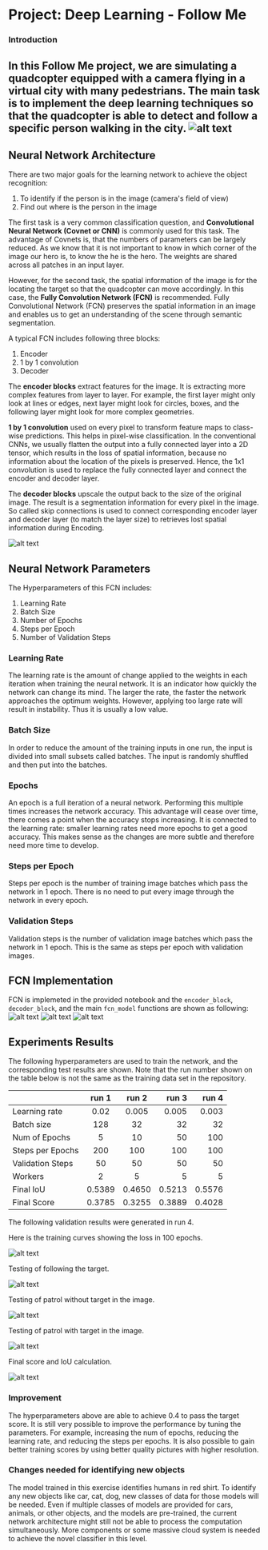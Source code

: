# Project: Deep Learning - Follow Me
### Introduction
In this Follow Me project, we are simulating a quadcopter equipped with a camera flying in a virtual city with many pedestrians. The main task is to implement the deep learning techniques so that the quadcopter is able to detect and follow a specific person walking in the city.
![alt text][image0] 
---
[image0]: ./docs/misc/sim_screenshot.png
[image1]: ./writeup_pic/pic01_fcn.png
[image2]: ./writeup_pic/pic02_encoder.png
[image3]: ./writeup_pic/pic03_decoder.png
[image4]: ./writeup_pic/pic04_fcn_model.png
[image5]: ./writeup_pic/pic05_training_curves.png
[image6]: ./writeup_pic/pic06_result1.png
[image7]: ./writeup_pic/pic07_result2.png
[image8]: ./writeup_pic/pic08_result3.png
[image9]: ./writeup_pic/pic09_result_scores.png

## Neural Network Architecture
There are two major goals for the learning network to achieve the object recognition:

1. To identify if the person is in the image (camera's field of view)
2. Find out where is the person in the image

The first task is a very common classification question, and **Convolutional Neural Network (Covnet or CNN)** is commonly used for this task. The advantage of Covnets is, that the numbers of parameters can be largely reduced. As we know that it is not important to know in which corner of the image our hero is, to know the he is the hero. The weights are shared across all patches in an input layer.

However, for the second task, the spatial information of the image is for the locating the target so that the quadcopter can move accordingly. In this case, the **Fully Convolution Network (FCN)** is recommended. Fully Convolutional Network (FCN) preserves the spatial information in an image and enables us to get an understanding of the scene through semantic segmentation. 

A typical FCN includes following three blocks:

1. Encoder
2. 1 by 1 convolution
3. Decoder

The **encoder blocks** extract features for the image. It is extracting more complex features from layer to layer. For example, the first layer might only look at lines or edges, next layer might look for circles, boxes, and the following layer might look for more complex geometries. 

**1 by 1 convolution** used on every pixel to transform feature maps to class-wise predictions. This helps in pixel-wise classification. In the conventional CNNs, we usually flatten the output into a fully connected layer into a 2D tensor, which results in the loss of spatial information, because no information about the location of the pixels is preserved. Hence, the 1x1 convolution is used to replace the fully connected layer and connect the encoder and decoder layer.

The **decoder blocks** upscale the output back to the size of the original image. The result is a segmentation information for every pixel in the image. So called skip connections is used to connect corresponding encoder layer and decoder layer (to match the layer size) to retrieves lost spatial information during Encoding. 

![alt text][image1] 

## Neural Network Parameters

The Hyperparameters of this FCN includes:

1. Learning Rate
2. Batch Size
3. Number of Epochs
4. Steps per Epoch
5. Number of Validation Steps

### Learning Rate
The learning rate is the amount of change applied to the weights in each iteration when training the neural network. It is an indicator how quickly the network can change its mind. The larger the rate, the faster the network approaches the optimum weights. However, applying too large rate will result in instability. Thus it is usually a low value.

### Batch Size
In order to reduce the amount of the training inputs in one run, the input is divided into small subsets called batches. The input is randomly shuffled and then put into the batches.

### Epochs
An epoch is a full iteration of a neural network. Performing this multiple times increases the network accuracy. This advantage will cease over time, there comes a point when the accuracy stops increasing. It is connected to the learning rate: smaller learning rates need more epochs to get a good accuracy. This makes sense as the changes are more subtle and therefore need more time to develop.

### Steps per Epoch
Steps per epoch is the number of training image batches which pass the network in 1 epoch. There is no need to put every image through the network in every epoch.

### Validation Steps
Validation steps is the number of validation image batches which pass the network in 1 epoch. This is the same as steps per epoch with validation images.

## FCN Implementation

FCN is implemeted in the provided notebook and the `encoder_block`, `decoder_block`, and the main `fcn_model` functions are shown as following:
![alt text][image2]
![alt text][image3]
![alt text][image4] 

## Experiments Results
The following hyperparameters are used to train the network, and the corresponding test results are shown. Note that the run number shown on the table below is not the same as the training data set in the repository.

|                | run 1  | run 2  | run 3  | run 4  |
|:---------------|:------:|:------:| ------:| ------:|
|Learning rate   | 0.02   | 0.005  | 0.005  | 0.003  |
|Batch size      | 128    | 32     | 32     | 32     |
|Num of Epochs   | 5      | 10     | 50     | 100    |
|Steps per Epochs| 200    | 100    | 100    | 100    |
|Validation Steps| 50     | 50     | 50     | 50     |
|Workers         | 2      | 5      | 5      | 5      |
|Final IoU       | 0.5389 | 0.4650 | 0.5213 | 0.5576 |
|Final Score     | 0.3785 | 0.3255 | 0.3889 | 0.4028 |

The following validation results were generated in run 4.

Here is the training curves showing the loss in 100 epochs.

![alt text][image5]

Testing of following the target.

![alt text][image6]

Testing of patrol without target in the image.

![alt text][image7] 

Testing of patrol with target in the image.

![alt text][image8]

Final score and IoU calculation.

![alt text][image9]

### Improvement
The hyperparameters above are able to achieve 0.4 to pass the target score. It is still very possible to improve the performance by tuning the parameters. For example, increasing the num of epochs, reducing the learning rate, and reducing the steps per epochs. It is also possible to gain better training scores by using better quality pictures with higher resolution.

### Changes needed for identifying new objects
The model trained in this exercise identifies humans in red shirt. To identify any new objects like car, cat, dog, new classes of data for those models will be needed. Even if multiple classes of models are provided for cars, animals, or other objects, and the models are pre-trained, the current network architecture might still not be able to process the computation simultaneously. More components or some massive cloud system is needed to achieve the novel classifier in this level. 

